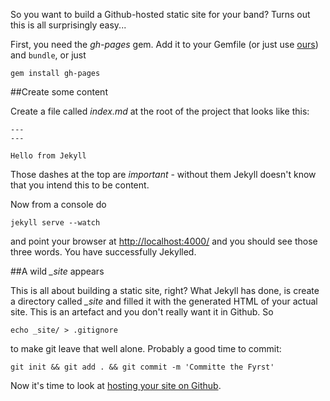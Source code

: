 ---
---

So you want to build a Github-hosted static site for your band? Turns out this is all surprisingly easy...

First, you need the _gh-pages_ gem. Add it to your Gemfile (or just use [ours](https://github.com/rawfunkmaharishi/rawfunkmaharishi.github.io/blob/master/Gemfile)) and `bundle`, or just

```
gem install gh-pages
```

##Create some content

Create a file called _index.md_ at the root of the project that looks like this:

    ---
    ---

    Hello from Jekyll

Those dashes at the top are _important_ - without them Jekyll doesn't know that you intend this to be content.

Now from a console do

```
jekyll serve --watch
```

and point your browser at [http://localhost:4000/]() and you should see those three words. You have successfully Jekylled.

##A wild *_site* appears

This is all about building a static site, right? What Jekyll has done, is create a directory called *_site* and filled it with the generated HTML of your actual site. This is an artefact and you don't really want it in Github. So

```
echo _site/ > .gitignore
```

to make git leave that well alone. Probably a good time to commit:

```
git init && git add . && git commit -m 'Committe the Fyrst'
```

Now it's time to look at [hosting your site on Github](http://rawfunkmaharishi.uk/blog/2014/11/11/hosting-your-site-on-github/).
